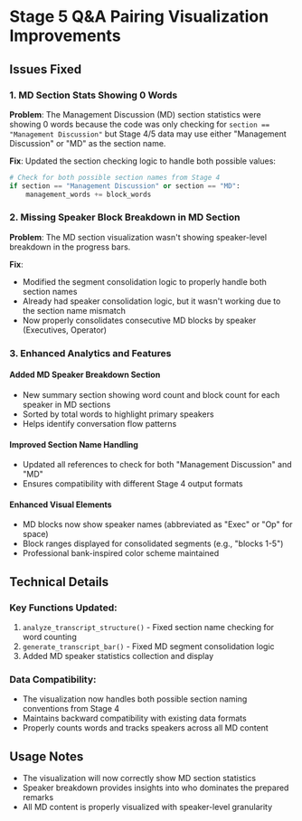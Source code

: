 # Stage 5 Q&A Pairing Visualization Improvements

## Issues Fixed

### 1. MD Section Stats Showing 0 Words
**Problem**: The Management Discussion (MD) section statistics were showing 0 words because the code was only checking for `section == "Management Discussion"` but Stage 4/5 data may use either "Management Discussion" or "MD" as the section name.

**Fix**: Updated the section checking logic to handle both possible values:
```python
# Check for both possible section names from Stage 4
if section == "Management Discussion" or section == "MD":
    management_words += block_words
```

### 2. Missing Speaker Block Breakdown in MD Section
**Problem**: The MD section visualization wasn't showing speaker-level breakdown in the progress bars.

**Fix**: 
- Modified the segment consolidation logic to properly handle both section names
- Already had speaker consolidation logic, but it wasn't working due to the section name mismatch
- Now properly consolidates consecutive MD blocks by speaker (Executives, Operator)

### 3. Enhanced Analytics and Features

#### Added MD Speaker Breakdown Section
- New summary section showing word count and block count for each speaker in MD sections
- Sorted by total words to highlight primary speakers
- Helps identify conversation flow patterns

#### Improved Section Name Handling
- Updated all references to check for both "Management Discussion" and "MD"
- Ensures compatibility with different Stage 4 output formats

#### Enhanced Visual Elements
- MD blocks now show speaker names (abbreviated as "Exec" or "Op" for space)
- Block ranges displayed for consolidated segments (e.g., "blocks 1-5")
- Professional bank-inspired color scheme maintained

## Technical Details

### Key Functions Updated:
1. `analyze_transcript_structure()` - Fixed section name checking for word counting
2. `generate_transcript_bar()` - Fixed MD segment consolidation logic
3. Added MD speaker statistics collection and display

### Data Compatibility:
- The visualization now handles both possible section naming conventions from Stage 4
- Maintains backward compatibility with existing data formats
- Properly counts words and tracks speakers across all MD content

## Usage Notes
- The visualization will now correctly show MD section statistics
- Speaker breakdown provides insights into who dominates the prepared remarks
- All MD content is properly visualized with speaker-level granularity